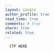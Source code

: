 ```yaml
---
layout: single
author_profile: true
read_time: true
comments: # true
share: true
related: true
---
```

     
      CTF HERE
